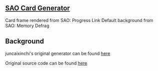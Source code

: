 ## [SAO Card Generator](https://azuto.github.io/saogc/sao.html)
Card frame rendered from SAO: Progress Link
Default background from SAO: Memory Defrag

## Background
juncaixinchi's original generator can be found [here](https://juncaixinchi.github.io/FGO/fgo.html)

Original source code can be found [here](https://github.com/juncaixinchi/FGO)
